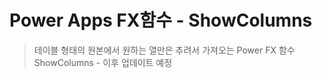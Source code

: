 # Power Apps FX함수 - ShowColumns
> 테이블 형태의 원본에서 원하는 열만은 추려서 가져오는 Power FX 함수 ShowColumns - 이후 업데이트 예정